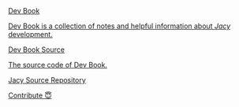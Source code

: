 <div class="books">
    <a class="book-link" href="/Jacy-Dev-Book">
        <span class="title">Dev Book</span>
        <p class="description">
            Dev Book is a collection of notes and helpful information about <em>Jacy</em> development.
        </p>
    </a>
    <a class="book-link" href="https://github.com/jacylang/Jacy-Dev-Book">
        <span class="title">Dev Book Source</span>
        <p class="description">
            The source code of Dev Book.
        </p>
    </a>
    <a class="book-link" href="https://github.com/jacylang/Jacy">
        <span class="title">Jacy Source Repository</span>
        <p class="description">
            Contribute 😇
        </p>
    </a>
</div>
